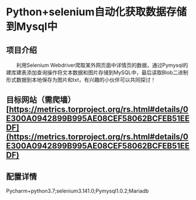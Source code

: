 # Python+selenium自动化获取数据存储到Mysql中
## 项目介绍
&emsp;&emsp;利用Selenium Webdriver爬取某外网页面中详情页的数据，通过Pymysql的建库建表添加查询操作将文本数据和图片存储到MySQL中，最后读取Blob二进制形式数据到本地保存为图片和txt，有兴趣的小伙伴可以共同探讨！
## 目标网站（需爬墙）[https://metrics.torproject.org/rs.html#details/0E300A0942899B995AE08CEF58062BCFEB51EEDF](https://metrics.torproject.org/rs.html#details/0E300A0942899B995AE08CEF58062BCFEB51EEDF)
## 配置详情
Pycharm+python3.7;selenium3.141.0;Pymysql1.0.2;Mariadb

